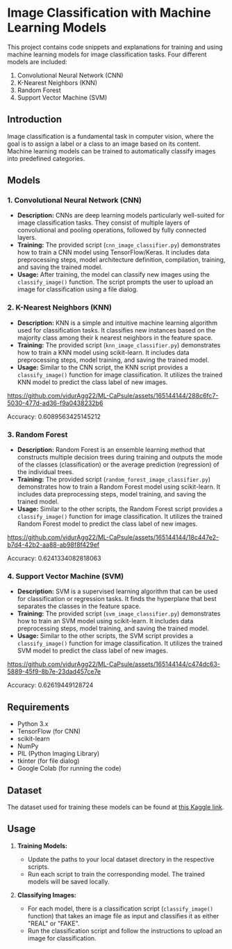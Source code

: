 # Image Classification with Machine Learning Models

This project contains code snippets and explanations for training and using machine learning models for image classification tasks. Four different models are included:

1. Convolutional Neural Network (CNN)
2. K-Nearest Neighbors (KNN)
3. Random Forest
4. Support Vector Machine (SVM)

## Introduction

Image classification is a fundamental task in computer vision, where the goal is to assign a label or a class to an image based on its content. Machine learning models can be trained to automatically classify images into predefined categories.

## Models

### 1. Convolutional Neural Network (CNN)

- **Description:** CNNs are deep learning models particularly well-suited for image classification tasks. They consist of multiple layers of convolutional and pooling operations, followed by fully connected layers.
- **Training:** The provided script (`cnn_image_classifier.py`) demonstrates how to train a CNN model using TensorFlow/Keras. It includes data preprocessing steps, model architecture definition, compilation, training, and saving the trained model.
- **Usage:** After training, the model can classify new images using the `classify_image()` function. The script prompts the user to upload an image for classification using a file dialog.

### 2. K-Nearest Neighbors (KNN)

- **Description:** KNN is a simple and intuitive machine learning algorithm used for classification tasks. It classifies new instances based on the majority class among their k nearest neighbors in the feature space.
- **Training:** The provided script (`knn_image_classifier.py`) demonstrates how to train a KNN model using scikit-learn. It includes data preprocessing steps, model training, and saving the trained model.
- **Usage:** Similar to the CNN script, the KNN script provides a `classify_image()` function for image classification. It utilizes the trained KNN model to predict the class label of new images.

https://github.com/vidurAgg22/ML-CaPsule/assets/165144144/288c6fc7-5030-477d-ad36-f9a0438232b6

Accuracy: 0.6089563425145212
### 3. Random Forest

- **Description:** Random Forest is an ensemble learning method that constructs multiple decision trees during training and outputs the mode of the classes (classification) or the average prediction (regression) of the individual trees.
- **Training:** The provided script (`random_forest_image_classifier.py`) demonstrates how to train a Random Forest model using scikit-learn. It includes data preprocessing steps, model training, and saving the trained model.
- **Usage:** Similar to the other scripts, the Random Forest script provides a `classify_image()` function for image classification. It utilizes the trained Random Forest model to predict the class label of new images.

https://github.com/vidurAgg22/ML-CaPsule/assets/165144144/18c447e2-b7d4-42b2-aa88-ab98f8f429ef

Accuracy: 0.6241334082818063
### 4. Support Vector Machine (SVM)

- **Description:** SVM is a supervised learning algorithm that can be used for classification or regression tasks. It finds the hyperplane that best separates the classes in the feature space.
- **Training:** The provided script (`svm_image_classifier.py`) demonstrates how to train an SVM model using scikit-learn. It includes data preprocessing steps, model training, and saving the trained model.
- **Usage:** Similar to the other scripts, the SVM script provides a `classify_image()` function for image classification. It utilizes the trained SVM model to predict the class label of new images.

https://github.com/vidurAgg22/ML-CaPsule/assets/165144144/c474dc63-5889-45f9-8b7e-23dad457ce7e

Accuracy: 0.62619449128724
## Requirements

- Python 3.x
- TensorFlow (for CNN)
- scikit-learn
- NumPy
- PIL (Python Imaging Library)
- tkinter (for file dialog)
- Google Colab (for running the code)

## Dataset
The dataset used for training these models can be found at [this Kaggle link](https://www.kaggle.com/datasets/mgdammy/trimdataset/data).

## Usage

1. **Training Models:**
   - Update the paths to your local dataset directory in the respective scripts.
   - Run each script to train the corresponding model. The trained models will be saved locally.
   
2. **Classifying Images:**
   - For each model, there is a classification script (`classify_image()` function) that takes an image file as input and classifies it as either "REAL" or "FAKE".
   - Run the classification script and follow the instructions to upload an image for classification.
